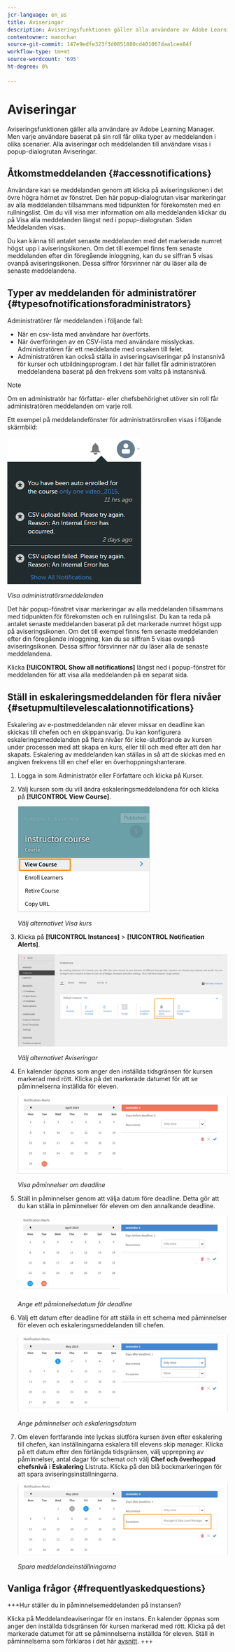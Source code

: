 ```yaml
---
jcr-language: en_us
title: Aviseringar
description: Aviseringsfunktionen gäller alla användare av Adobe Learning Manager. Men varje användare baserat på sin roll får olika typer av meddelanden i olika scenarier.
contentowner: manochan
source-git-commit: 147e9edfe323f3d0851880cd401067daa1cee84f
workflow-type: tm+mt
source-wordcount: '695'
ht-degree: 0%

---
```




# Aviseringar

Aviseringsfunktionen gäller alla användare av Adobe Learning Manager. Men varje användare baserat på sin roll får olika typer av meddelanden i olika scenarier. Alla aviseringar och meddelanden till användare visas i popup-dialogrutan Aviseringar.

## Åtkomstmeddelanden {#accessnotifications}

Användare kan se meddelanden genom att klicka på aviseringsikonen i det övre högra hörnet av fönstret. Den här popup-dialogrutan visar markeringar av alla meddelanden tillsammans med tidpunkten för förekomsten med en rullningslist. Om du vill visa mer information om alla meddelanden klickar du på Visa alla meddelanden längst ned i popup-dialogrutan. Sidan Meddelanden visas.

Du kan känna till antalet senaste meddelanden med det markerade numret högst upp i aviseringsikonen. Om det till exempel finns fem senaste meddelanden efter din föregående inloggning, kan du se siffran 5 visas ovanpå aviseringsikonen. Dessa siffror försvinner när du läser alla de senaste meddelandena.

## Typer av meddelanden för administratörer {#typesofnotificationsforadministrators}

Administratörer får meddelanden i följande fall:

* När en csv-lista med användare har överförts.
* När överföringen av en CSV-lista med användare misslyckas. Administratören får ett meddelande med orsaken till felet.
* Administratören kan också ställa in aviseringsaviseringar på instansnivå för kurser och utbildningsprogram. I det här fallet får administratören meddelandena baserat på den frekvens som valts på instansnivå.

>[!NOTE]
>
>Om en administratör har författar- eller chefsbehörighet utöver sin roll får administratören meddelanden om varje roll.

Ett exempel på meddelandefönster för administratörsrollen visas i följande skärmbild:

![](assets/admin-notification.png)

*Visa administratörsmeddelanden*

Det här popup-fönstret visar markeringar av alla meddelanden tillsammans med tidpunkten för förekomsten och en rullningslist. Du kan ta reda på antalet senaste meddelanden baserat på det markerade numret högst upp på aviseringsikonen. Om det till exempel finns fem senaste meddelanden efter din föregående inloggning, kan du se siffran 5 visas ovanpå aviseringsikonen. Dessa siffror försvinner när du läser alla de senaste meddelandena.

Klicka **[!UICONTROL Show all notifications]** längst ned i popup-fönstret för meddelanden för att visa alla meddelanden på en separat sida.

## Ställ in eskaleringsmeddelanden för flera nivåer {#setupmultilevelescalationnotifications}

Eskalering av e-postmeddelanden när elever missar en deadline kan skickas till chefen och en skippansvarig. Du kan konfigurera eskaleringsmeddelanden på flera nivåer för icke-slutförande av kursen under processen med att skapa en kurs, eller till och med efter att den har skapats. Eskalering av meddelanden kan ställas in så att de skickas med en angiven frekvens till en chef eller en överhoppningshanterare.

1. Logga in som Administratör eller Författare och klicka på Kurser.
1. Välj kursen som du vill ändra eskaleringsmeddelandena för och klicka på **[!UICONTROL View Course]**.

   ![](assets/view-courses.png)

   *Välj alternativet Visa kurs*

1. Klicka på **[!UICONTROL Instances]** > **[!UICONTROL Notification Alerts]**.

   ![](assets/notification-alert.png)

   *Välj alternativet Aviseringar*

1. En kalender öppnas som anger den inställda tidsgränsen för kursen markerad med rött. Klicka på det markerade datumet för att se påminnelserna inställda för eleven.

   ![](assets/deadline-calender.png)

   *Visa påminnelser om deadline*

1. Ställ in påminnelser genom att välja datum före deadline. Detta gör att du kan ställa in påminnelser för eleven om den annalkande deadline.

   ![](assets/deadline-reminder.png)

   *Ange ett påminnelsedatum för deadline*

1. Välj ett datum efter deadline för att ställa in ett schema med påminnelser för eleven och eskaleringsmeddelanden till chefen.

   ![](assets/set-reminders-andescalation.png)

   *Ange påminnelser och eskaleringsdatum*

1. Om eleven fortfarande inte lyckas slutföra kursen även efter eskalering till chefen, kan inställningarna eskalera till elevens skip manager. Klicka på ett datum efter den förlängda tidsgränsen, välj upprepning av påminnelser, antal dagar för schemat och välj **Chef och överhoppad chefsnivå** i **Eskalering** Listruta. Klicka på den blå bockmarkeringen för att spara aviseringsinställningarna.

   ![](assets/reminder-to-managerandskipmanager.png)

   *Spara meddelandeinställningarna*

## Vanliga frågor {#frequentlyaskedquestions}

+++Hur ställer du in påminnelsemeddelanden på instansen?

Klicka på Meddelandeaviseringar för en instans. En kalender öppnas som anger den inställda tidsgränsen för kursen markerad med rött. Klicka på det markerade datumet för att se påminnelserna inställda för eleven. Ställ in påminnelserna som förklaras i det här [avsnitt](user-notifications.md#Setupmultilevelescalationnotifications).
+++
